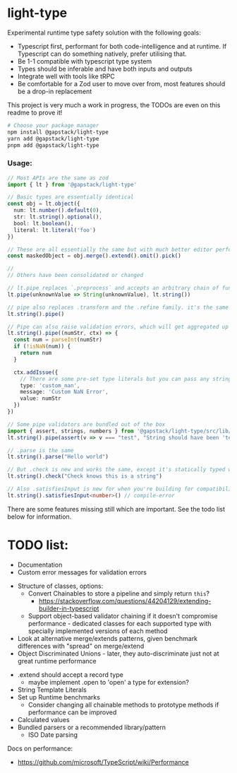 # light-type

Experimental runtime type safety solution with the following goals:

* Typescript first, performant for both code-intelligence and at runtime. If Typescript can do something natively, prefer utilising that.
* Be 1-1 compatible with typescript type system
* Types should be inferable and have both inputs and outputs
* Integrate well with tools like tRPC
* Be comfortable for a Zod user to move over from, most features should be a drop-in replacement

This project is very much a work in progress, the TODOs are even on this readme to prove it!

```sh
# Choose your package manager
npm install @gapstack/light-type
yarn add @gapstack/light-type
pnpm add @gapstack/light-type
```

### Usage:

```ts
// Most APIs are the same as zod
import { lt } from '@gapstack/light-type'

// Basic types are essentially identical
const obj = lt.object({
  num: lt.number().default(0),
  str: lt.string().optional(),
  bool: lt.boolean(),
  literal: lt.literal('foo')
})

// These are all essentially the same but with much better editor performance
const maskedObject = obj.merge().extend().omit().pick()

//
// Others have been consolidated or changed

// lt.pipe replaces `.preprocess` and accepts an arbitrary chain of functors/types
lt.pipe(unknownValue => String(unknownValue), lt.string())

// pipe also replaces .transform and the .refine family. it's the same as lt.pipe for usage
lt.string().pipe()

// Pipe can also raise validation errors, which will get aggregated up and throw by .parse
lt.string().pipe((numStr, ctx) => {
  const num = parseInt(numStr)
  if (!isNaN(num)) {
    return num
  }

  ctx.addIssue({
    // There are some pre-set type literals but you can pass any string
    type: 'custom_nan',
    message: 'Custom NaN Error',
    value: numStr
  })
})

// Some pipe validators are bundled out of the box
import { assert, strings, numbers } from '@gapstack/light-type/src/lib/validators'
lt.string().pipe(assert(v => v === "test", "String should have been 'test'"))

// .parse is the same
lt.string().parse("Hello world")

// But .check is new and works the same, except it's statically typed with the input
lt.string().check("Check knows this is a string")

// Also .satisfiesInput is new for when you're building for compatibility with types you don't control
lt.string().satisfiesInput<number>() // compile-error
```

There are some features missing still which are important. See the todo list below for information.



# TODO list:

<!-- Now -->
* Documentation
* Custom error messages for validation errors


<!-- Next -->
* Structure of classes, options:
  * Convert Chainables to store a pipeline and simply return `this`?
    * https://stackoverflow.com/questions/44204129/extending-builder-in-typescript
  * Support object-based validator chaining if it doesn't compromise performance - dedicated classes for each supported type with specially implemented versions of each method
* Look at alternative merge/extends patterns, given benchmark differences with "spread" on merge/extend
* Object Discriminated Unions - later, they auto-discriminate just not at great runtime performance

<!-- After Next -->
* .extend should accept a record type 
  * maybe implement .open to 'open' a type for extension?
* String Template Literals
* Set up Runtime benchmarks
  * Consider changing all chainable methods to prototype methods if performance can be improved
* Calculated values
* Bundled parsers or a recommended library/pattern
  * ISO Date parsing

Docs on performance:
- https://github.com/microsoft/TypeScript/wiki/Performance

